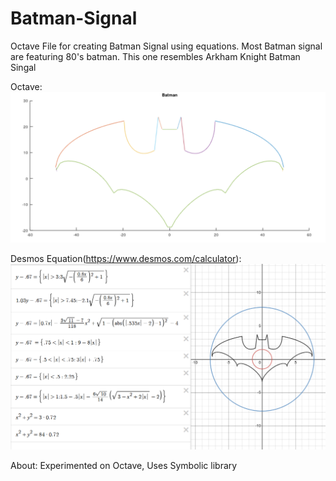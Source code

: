 # Batman-Signal
Octave File for creating Batman Signal using equations.
Most Batman signal are featuring 80's batman. This one resembles Arkham Knight Batman Singal

Octave:
![](Images/Batman.PNG)

Desmos Equation(https://www.desmos.com/calculator):
![](Images/BatEq.PNG)
 
About: 
  Experimented on Octave,
  Uses Symbolic library
